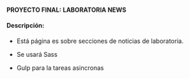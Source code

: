 #### PROYECTO FINAL: LABORATORIA NEWS

#### Descripción:
- Está página es sobre secciones de noticias de laboratoria.

- Se usará Sass
- Gulp para la tareas asincronas


